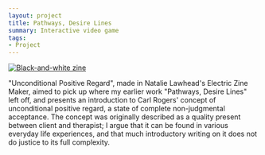 ```yaml
---
layout: project
title: Pathways, Desire Lines
summary: Interactive video game
tags:
- Project
---
```


<a href="https://deerful.itch.io/unconditional-positive-regard"><img src="https://emmawinston.me/assets/images/upr-zine.jpeg" alt="Black-and-white zine"></a>

"Unconditional Positive Regard", made in Natalie Lawhead's Electric Zine Maker, aimed to pick up where my earlier work "Pathways, Desire Lines" left off, and presents an introduction to Carl Rogers' concept of unconditional positive regard, a state of complete non-judgmental acceptance. The concept was originally described as a quality present between client and therapist; I argue that it can be found in various everyday life experiences, and that much introductory writing on it does not do justice to its full complexity.